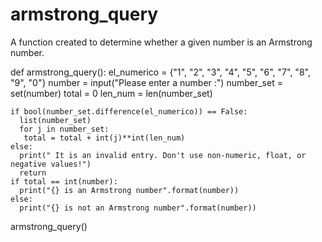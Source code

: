 # armstrong_query
A function created to determine whether a given number is an Armstrong number.

def armstrong_query():
    el_numerico = {"1", "2", "3", "4", "5", "6", "7", "8", "9", "0"}
    number = input("Please enter a number :")
    number_set = set(number)
    total = 0
    len_num = len(number_set)
    
    if bool(number_set.difference(el_numerico)) == False:
      list(number_set)
      for j in number_set:
       total = total + int(j)**int(len_num)
    else:
      print(" It is an invalid entry. Don't use non-numeric, float, or negative values!")
      return
    if total == int(number):
      print("{} is an Armstrong number".format(number))
    else:
      print("{} is not an Armstrong number".format(number))

armstrong_query()

